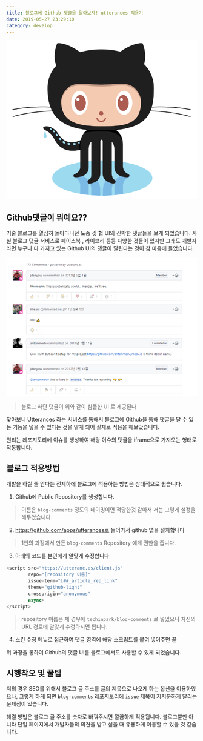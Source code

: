 ```yaml
---
title: 블로그에 Github 댓글을 달아보자! utterances 적용기
date: 2019-05-27 23:29:10
category: develop
---
```



<img src="../../assets/2019-05-27/github.png">

## Github댓글이 뭐예요??
기술 블로그를 열심히 돌아다니던 도중 깃 헙 UI의 신박한 댓글들을 보게 되었습니다.
사실 블로그 댓글 서비스로 페이스북 , 라이브리 등등 다양한 것들이 있지만
그래도 개발자라면 누구나 다 가지고 있는 Github UI의 댓글이 달린다는 것이 참 마음에 들었습니다.

<img src="../../assets/2019-05-27/utterances.png">

> 블로그 하단 댓글이 위와 같이 심플한 UI 로 제공된다

찾아보니 Utterances 라는 서비스를 통해서 블로그에 Github을 통해 댓글을 달 수 있는 기능을
넣을 수 있다는 것을 알게 되어 실제로 적용을 해보았습니다.

원리는 레포지토리에 이슈를 생성하여 해당 이슈의 댓글을 iframe으로 가져오는 형태로 작동합니다.

## 블로그 적용방법
개발을 하실 줄 안다는 전제하에 블로그에 적용하는 방법은 상대적으로 쉽습니다.

1. Github에 Public Repository를 생성합니다.


> 이름은 `blog-comments` 정도의 네이밍이면 적당한것 같아서 저는 그렇게 설정을 해두었습니다

2. https://github.com/apps/utterances로 들어가서 github 앱을 설치합니다

>1번의 과정에서 만든 `blog-comments` Repository 에게 권한을 줍니다.


3. 아래의 코드를 본인에게 알맞게 수정합니다

```javascript
<script src="https://utteranc.es/client.js"
        repo="[repository 이름]"
        issue-term="[##_article_rep_link"
        theme="github-light"
        crossorigin="anonymous"
        async>
</script>
```
>repository 이름은 제 경우에 `techinpark/blog-comments` 로 넣었으니 자신의 URL 경로에 알맞게 수정하시면 됩니다.

 

4. 스킨 수정 메뉴로 접근하여 댓글 영역에 해당 스크립트를 붙여 넣어주면 끝

위 과정을 통하여 Github의 댓글 UI를 블로그에서도 사용할 수 있게 되었습니다.

## 시행착오 및 꿀팁 
저의 경우 SEO를 위해서 블로그 글 주소를 글의 제목으로 나오게 하는 옵션을 이용하였으나,
그렇게 하게 되면 `blog-comments` 레포지토리에 `issue` 제목이 지저분하게 달리는 문제점이 있습니다.

해결 방법은 블로그 글 주소를 숫자로 바꿔주시면 깔끔하게 적용됩니다.
블로그뿐만 아니라 단일 페이지에서 개발자들의 의견을 받고 싶을 때 유용하게 이용할 수 있을 것 같습니다.
